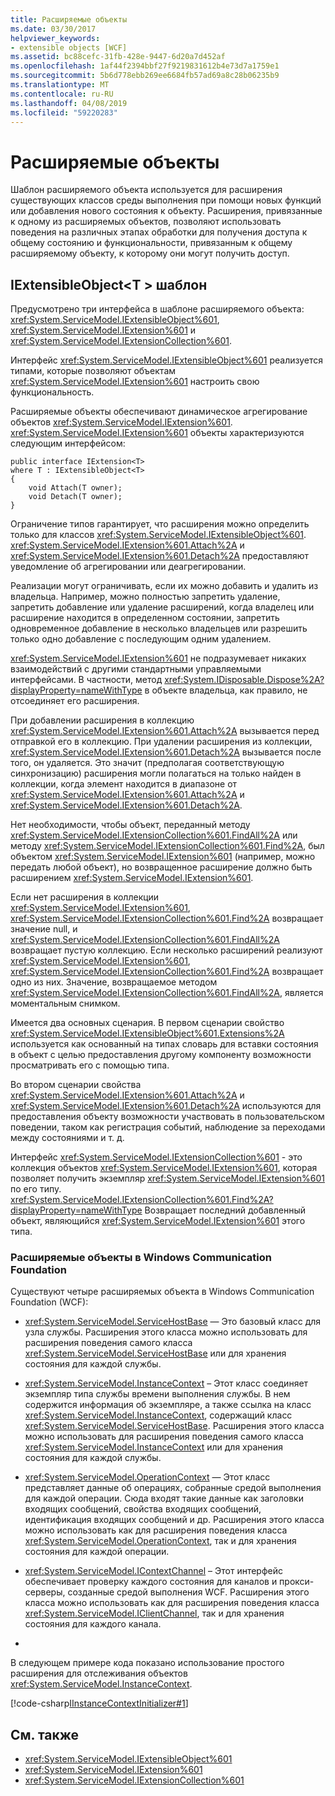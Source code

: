 ```yaml
---
title: Расширяемые объекты
ms.date: 03/30/2017
helpviewer_keywords:
- extensible objects [WCF]
ms.assetid: bc88cefc-31fb-428e-9447-6d20a7d452af
ms.openlocfilehash: 1af44f2394bbf27f9219831612b4e73d7a1759e1
ms.sourcegitcommit: 5b6d778ebb269ee6684fb57ad69a8c28b06235b9
ms.translationtype: MT
ms.contentlocale: ru-RU
ms.lasthandoff: 04/08/2019
ms.locfileid: "59220283"
---
```

# <a name="extensible-objects"></a>Расширяемые объекты
Шаблон расширяемого объекта используется для расширения существующих классов среды выполнения при помощи новых функций или добавления нового состояния к объекту. Расширения, привязанные к одному из расширяемых объектов, позволяют использовать поведения на различных этапах обработки для получения доступа к общему состоянию и функциональности, привязанным к общему расширяемому объекту, к которому они могут получить доступ.  
  
## <a name="the-iextensibleobjectt-pattern"></a>IExtensibleObject\<T > шаблон  
 Предусмотрено три интерфейса в шаблоне расширяемого объекта: <xref:System.ServiceModel.IExtensibleObject%601>, <xref:System.ServiceModel.IExtension%601> и <xref:System.ServiceModel.IExtensionCollection%601>.  
  
 Интерфейс <xref:System.ServiceModel.IExtensibleObject%601> реализуется типами, которые позволяют объектам <xref:System.ServiceModel.IExtension%601> настроить свою функциональность.  
  
 Расширяемые объекты обеспечивают динамическое агрегирование объектов <xref:System.ServiceModel.IExtension%601>. <xref:System.ServiceModel.IExtension%601> объекты характеризуются следующим интерфейсом:  
  
```  
public interface IExtension<T>  
where T : IExtensibleObject<T>  
{  
    void Attach(T owner);  
    void Detach(T owner);  
}  
```  
  
 Ограничение типов гарантирует, что расширения можно определить только для классов <xref:System.ServiceModel.IExtensibleObject%601>. <xref:System.ServiceModel.IExtension%601.Attach%2A> и <xref:System.ServiceModel.IExtension%601.Detach%2A> предоставляют уведомление об агрегировании или деагрегировании.  
  
 Реализации могут ограничивать, если их можно добавить и удалить из владельца. Например, можно полностью запретить удаление, запретить добавление или удаление расширений, когда владелец или расширение находится в определенном состоянии, запретить одновременное добавление в несколько владельцев или разрешить только одно добавление с последующим одним удалением.  
  
 <xref:System.ServiceModel.IExtension%601> не подразумевает никаких взаимодействий с другими стандартными управляемыми интерфейсами. В частности, метод <xref:System.IDisposable.Dispose%2A?displayProperty=nameWithType> в объекте владельца, как правило, не отсоединяет его расширения.  
  
 При добавлении расширения в коллекцию <xref:System.ServiceModel.IExtension%601.Attach%2A> вызывается перед отправкой его в коллекцию. При удалении расширения из коллекции, <xref:System.ServiceModel.IExtension%601.Detach%2A> вызывается после того, он удаляется. Это значит (предполагая соответствующую синхронизацию) расширения могли полагаться на только найден в коллекции, когда элемент находится в диапазоне от <xref:System.ServiceModel.IExtension%601.Attach%2A> и <xref:System.ServiceModel.IExtension%601.Detach%2A>.  
  
 Нет необходимости, чтобы объект, переданный методу <xref:System.ServiceModel.IExtensionCollection%601.FindAll%2A> или методу <xref:System.ServiceModel.IExtensionCollection%601.Find%2A>, был объектом <xref:System.ServiceModel.IExtension%601> (например, можно передать любой объект), но возвращенное расширение должно быть расширением <xref:System.ServiceModel.IExtension%601>.  
  
 Если нет расширения в коллекции <xref:System.ServiceModel.IExtension%601>, <xref:System.ServiceModel.IExtensionCollection%601.Find%2A> возвращает значение null, и <xref:System.ServiceModel.IExtensionCollection%601.FindAll%2A> возвращает пустую коллекцию. Если несколько расширений реализуют <xref:System.ServiceModel.IExtension%601>, <xref:System.ServiceModel.IExtensionCollection%601.Find%2A> возвращает одно из них. Значение, возвращаемое методом <xref:System.ServiceModel.IExtensionCollection%601.FindAll%2A>, является моментальным снимком.
  
 Имеется два основных сценария. В первом сценарии свойство <xref:System.ServiceModel.IExtensibleObject%601.Extensions%2A> используется как основанный на типах словарь для вставки состояния в объект с целью предоставления другому компоненту возможности просматривать его с помощью типа.  
  
 Во втором сценарии свойства <xref:System.ServiceModel.IExtension%601.Attach%2A> и <xref:System.ServiceModel.IExtension%601.Detach%2A> используются для предоставления объекту возможности участвовать в пользовательском поведении, таком как регистрация событий, наблюдение за переходами между состояниями и т. д.  
  
 Интерфейс <xref:System.ServiceModel.IExtensionCollection%601> - это коллекция объектов <xref:System.ServiceModel.IExtension%601>, которая позволяет получить экземпляр <xref:System.ServiceModel.IExtension%601> по его типу. <xref:System.ServiceModel.IExtensionCollection%601.Find%2A?displayProperty=nameWithType> Возвращает последний добавленный объект, являющийся <xref:System.ServiceModel.IExtension%601> этого типа.  
  
### <a name="extensible-objects-in-windows-communication-foundation"></a>Расширяемые объекты в Windows Communication Foundation  
 Существуют четыре расширяемых объекта в Windows Communication Foundation (WCF):  
  
-   <xref:System.ServiceModel.ServiceHostBase> — Это базовый класс для узла службы.  Расширения этого класса можно использовать для расширения поведения самого класса <xref:System.ServiceModel.ServiceHostBase> или для хранения состояния для каждой службы.  
  
-   <xref:System.ServiceModel.InstanceContext> – Этот класс соединяет экземпляр типа службы времени выполнения службы.  В нем содержится информация об экземпляре, а также ссылка на класс <xref:System.ServiceModel.InstanceContext>, содержащий класс <xref:System.ServiceModel.ServiceHostBase>. Расширения этого класса можно использовать для расширения поведения самого класса <xref:System.ServiceModel.InstanceContext> или для хранения состояния для каждой службы.  
  
-   <xref:System.ServiceModel.OperationContext> — Этот класс представляет данные об операциях, собранные средой выполнения для каждой операции.  Сюда входят такие данные как заголовки входящих сообщений, свойства входящих сообщений, идентификация входящих сообщений и др.  Расширения этого класса можно использовать как для расширения поведения класса <xref:System.ServiceModel.OperationContext>, так и для хранения состояния для каждой операции.  
  
-   <xref:System.ServiceModel.IContextChannel> – Этот интерфейс обеспечивает проверку каждого состояния для каналов и прокси-серверы, созданные средой выполнения WCF.  Расширения этого класса можно использовать как для расширения поведения класса <xref:System.ServiceModel.IClientChannel>, так и для хранения состояния для каждого канала.  
  
-  
  
 В следующем примере кода показано использование простого расширения для отслеживания объектов <xref:System.ServiceModel.InstanceContext>.  
  
 [!code-csharp[IInstanceContextInitializer#1](../../../../samples/snippets/csharp/VS_Snippets_CFX/iinstancecontextinitializer/cs/initializer.cs#1)]  
  
## <a name="see-also"></a>См. также

- <xref:System.ServiceModel.IExtensibleObject%601>
- <xref:System.ServiceModel.IExtension%601>
- <xref:System.ServiceModel.IExtensionCollection%601>
